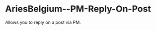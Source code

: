 AriesBelgium--PM-Reply-On-Post
==============================

Allows you to reply on a post via PM.